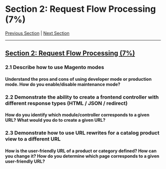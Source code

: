 # Section 2: Request Flow Processing (7%)

[Previous Section](./1.md) | [Next Section](./3.md)

-----

## [Section 2: Request Flow Processing (7%)](./2.md)

### **2.1**  Describe how to use Magento modes

#### **Understand the pros and cons of using developer mode or production mode. How do you enable/disable maintenance mode?**

### **2.2**  Demonstrate the ability to create a frontend controller with different response types (HTML / JSON / redirect)

#### **How do you identify which module/controller corresponds to a given URL? What would you do to create a given URL?**

### **2.3**  Demonstrate how to use URL rewrites for a catalog product view to a different URL

#### **How is the user-friendly URL of a product or category defined? How can you change it? How do you determine which page corresponds to a given user-friendly URL?**

